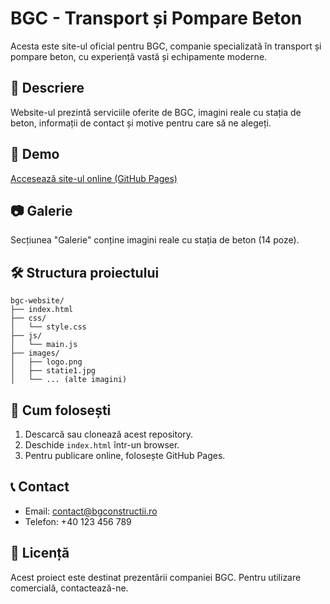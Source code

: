 # BGC - Transport și Pompare Beton

Acesta este site-ul oficial pentru BGC, companie specializată în transport și pompare beton, cu experiență vastă și echipamente moderne.

## 📄 Descriere
Website-ul prezintă serviciile oferite de BGC, imagini reale cu stația de beton, informații de contact și motive pentru care să ne alegeți.

## 🔗 Demo
[Accesează site-ul online (GitHub Pages)](https://roberrrt.github.io/website/)

## 📷 Galerie
Secțiunea "Galerie" conține imagini reale cu stația de beton (14 poze).

## 🛠️ Structura proiectului
```
bgc-website/
├── index.html
├── css/
│   └── style.css
├── js/
│   └── main.js
├── images/
│   ├── logo.png
│   ├── statie1.jpg
│   └── ... (alte imagini)
```

## 🚀 Cum folosești
1. Descarcă sau clonează acest repository.
2. Deschide `index.html` într-un browser.
3. Pentru publicare online, folosește GitHub Pages.

## 📞 Contact
- Email: contact@bgconstructii.ro
- Telefon: +40 123 456 789

## 📝 Licență
Acest proiect este destinat prezentării companiei BGC. Pentru utilizare comercială, contactează-ne. 
